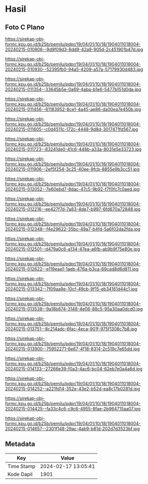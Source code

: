 # Hasil

## Foto C Plano

https://sirekap-obj-formc.kpu.go.id/b25b/pemilu/pdpr/19/04/01/10/18/1904011018004-20240215-010806--9d9f09d3-8dd9-42a9-905d-2c451901b47d.jpg

https://sirekap-obj-formc.kpu.go.id/b25b/pemilu/pdpr/19/04/01/10/18/1904011018004-20240215-010930--52395fb0-94a5-4209-a57a-57179930d483.jpg

https://sirekap-obj-formc.kpu.go.id/b25b/pemilu/pdpr/19/04/01/10/18/1904011018004-20240215-011354--33645b5e-0a69-4aba-b1e6-5477b151d0da.jpg

https://sirekap-obj-formc.kpu.go.id/b25b/pemilu/pdpr/19/04/01/10/18/1904011018004-20240215-011456--61183952-8ce1-4a45-ae86-da00ea7e450b.jpg

https://sirekap-obj-formc.kpu.go.id/b25b/pemilu/pdpr/19/04/01/10/18/1904011018004-20240215-011605--c0d4511c-172c-4448-9d8d-3017471fd567.jpg

https://sirekap-obj-formc.kpu.go.id/b25b/pemilu/pdpr/19/04/01/10/18/1904011018004-20240215-011723--83241de0-41c6-448b-a33a-8031e5e33723.jpg

https://sirekap-obj-formc.kpu.go.id/b25b/pemilu/pdpr/19/04/01/10/18/1904011018004-20240215-011906--2ef5f254-3c25-40ee-9fcb-8855e9b3cc51.jpg

https://sirekap-obj-formc.kpu.go.id/b25b/pemilu/pdpr/19/04/01/10/18/1904011018004-20240215-012052--7e60ebd7-8dac-47c5-9b92-f7f0fc7c0aed.jpg

https://sirekap-obj-formc.kpu.go.id/b25b/pemilu/pdpr/19/04/01/10/18/1904011018004-20240215-012216--ee427f7d-7a83-4de7-b997-6fd670a72848.jpg

https://sirekap-obj-formc.kpu.go.id/b25b/pemilu/pdpr/19/04/01/10/18/1904011018004-20240215-012348--f4e29622-35bc-49a7-b4fd-5a6f02da2fda.jpg

https://sirekap-obj-formc.kpu.go.id/b25b/pemilu/pdpr/19/04/01/10/18/1904011018004-20240215-012501--d479a0c6-a134-47ea-a6fb-ab9b9f75e80e.jpg

https://sirekap-obj-formc.kpu.go.id/b25b/pemilu/pdpr/19/04/01/10/18/1904011018004-20240215-012622--e119eae1-1aeb-476a-b3ca-69cad8d6d811.jpg

https://sirekap-obj-formc.kpu.go.id/b25b/pemilu/pdpr/19/04/01/10/18/1904011018004-20240215-013342--7f09aa9e-10cf-49cb-9f15-eb34161d44c1.jpg

https://sirekap-obj-formc.kpu.go.id/b25b/pemilu/pdpr/19/04/01/10/18/1904011018004-20240215-013538--9a18b674-3148-4e06-88c5-95a30aa0dcd0.jpg

https://sirekap-obj-formc.kpu.go.id/b25b/pemilu/pdpr/19/04/01/10/18/1904011018004-20240215-013751--8c214adc-6fac-4eca-901f-975f1308c7b8.jpg

https://sirekap-obj-formc.kpu.go.id/b25b/pemilu/pdpr/19/04/01/10/18/1904011018004-20240215-013900--75952271-6e67-4f18-8314-2c519c7e65dd.jpg

https://sirekap-obj-formc.kpu.go.id/b25b/pemilu/pdpr/19/04/01/10/18/1904011018004-20240215-014133--27266e39-f0a3-4ac6-bc04-62eb7e0a4a6d.jpg

https://sirekap-obj-formc.kpu.go.id/b25b/pemilu/pdpr/19/04/01/10/18/1904011018004-20240215-014252--a221fd14-352e-43e2-b52d-ea8c17b0281d.jpg

https://sirekap-obj-formc.kpu.go.id/b25b/pemilu/pdpr/19/04/01/10/18/1904011018004-20240215-014425--fa33c4c6-c9c6-4955-8fae-2b964715aa07.jpg

https://sirekap-obj-formc.kpu.go.id/b25b/pemilu/pdpr/19/04/01/10/18/1904011018004-20240215-014657--2301f148-29ac-4ab9-b81d-202d7d3523bf.jpg


## Metadata

| Key        | Value               |
| ---------- | ------------------- |
| Time Stamp | 2024-02-17 13:05:41 |
| Kode Dapil | 1901                |



